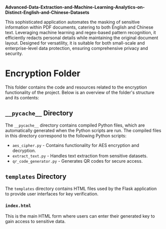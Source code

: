 **Advanced-Data-Extraction-and-Machine-Learning-Analytics-on-Distinct-English-and-Chinese-Datasets**

This sophisticated application automates the masking of sensitive information within PDF documents, catering to both English and Chinese text. 
Leveraging machine learning and regex-based pattern recognition, it efficiently redacts personal details while maintaining the original document layout. 
Designed for versatility, it is suitable for both small-scale and enterprise-level data protection, ensuring comprehensive privacy and security.

# Encryption Folder

This folder contains the code and resources related to the encryption functionality of the project. Below is an overview of the folder's structure and its contents:

## `__pycache__` Directory

The `__pycache__` directory contains compiled Python files, which are automatically generated when the Python scripts are run. The compiled files in this directory correspond to the following Python scripts:

- `aes_cipher.py` - Contains functionality for AES encryption and decryption.
- `extract_text.py` - Handles text extraction from sensitive datasets.
- `qr_code_generator.py` - Generates QR codes for secure access.

## `templates` Directory

The `templates` directory contains HTML files used by the Flask application to provide user interfaces for key verification.

### `index.html`

This is the main HTML form where users can enter their generated key to gain access to sensitive data.





